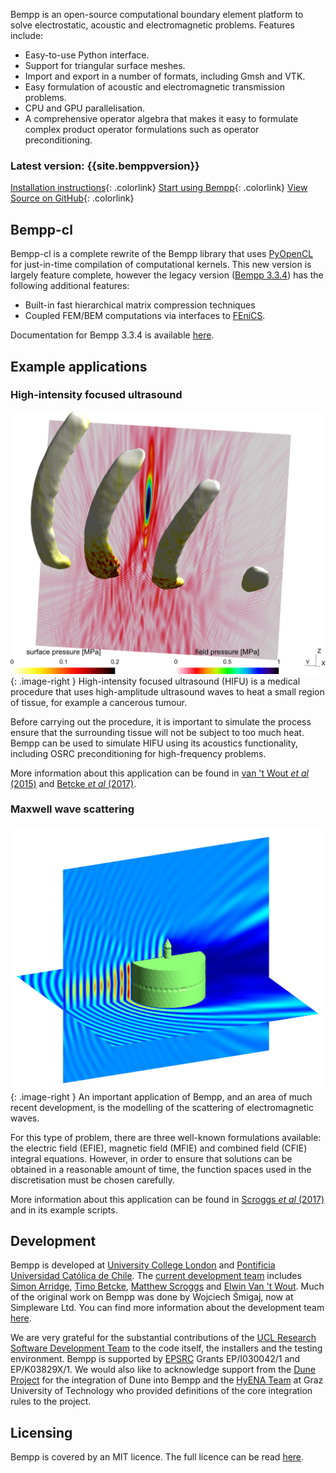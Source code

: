 Bempp is an open-source computational boundary element platform to solve electrostatic, acoustic and electromagnetic problems. Features include:

+ Easy-to-use Python interface.
+ Support for triangular surface meshes.
+ Import and export in a number of formats, including Gmsh and VTK.
+ Easy formulation of acoustic and electromagnetic transmission problems.
+ CPU and GPU parallelisation.
+ A comprehensive operator algebra that makes it easy to formulate complex product operator formulations such as operator preconditioning.

### Latest version: {{site.bemppversion}}
[Installation instructions](installation.md){: .colorlink}
[Start using Bempp](documentation/get_started.md){: .colorlink}
[View Source on GitHub](https://github.com/bempp/bempp-cl){: .colorlink}

## Bempp-cl
Bempp-cl is a complete rewrite of the Bempp library that uses [PyOpenCL](https://documen.tician.de/pyopencl/) for just-in-time compilation of computational kernels.
This new version is largely feature complete, however the legacy version ([Bempp 3.3.4](bempp334/)) has the following additional features:

+ Built-in fast hierarchical matrix compression techniques
+ Coupled FEM/BEM computations via interfaces to [FEniCS](https://fenicsproject.org).

Documentation for Bempp 3.3.4 is available [here](bempp334).

## Example applications
### High-intensity focused ultrasound
![High-intensity focused ultrasound](assets/img/hifu.png){: .image-right }
High-intensity focused ultrasound (HIFU) is a medical procedure that uses high-amplitude ultrasound waves to heat a small region of tissue, for example a cancerous tumour.

Before carrying out the procedure, it is important to simulate the process ensure that the surrounding tissue will not be subject to too much heat.
Bempp can be used to simulate HIFU using its acoustics functionality, including OSRC preconditioning for high-frequency problems.

More information about this application can be found in [van 't Wout _et al_ (2015)](publications.md#vantWout2015) and [Betcke _et al_ (2017)](publications.md#Betcke2017).

### Maxwell wave scattering
![Maxwell wave scattering](assets/img/cake.png){: .image-right }
An important application of Bempp, and an area of much recent development, is the modelling of the scattering of electromagnetic waves.

For this type of problem, there are three well-known formulations available: the electric field (EFIE), magnetic field (MFIE) and combined field (CFIE) integral equations.
However, in order to ensure that solutions can be obtained in a reasonable amount of time, the function spaces used in the discretisation must be chosen carefully.

More information about this application can be found in [Scroggs _et al_ (2017)](publications.md#Scroggs2017) and in its example scripts.

## Development
Bempp is developed at [University College London](http://www.ucl.ac.uk) and [Pontificia Universidad Católica de Chile](http://www.uc.cl).
The [current development team](team.md) includes [Simon Arridge](http://cmic.cs.ucl.ac.uk/staff/simon_arridge/), [Timo Betcke](https://sites.google.com/site/timobetcke/),
[Matthew Scroggs](http://www.mscroggs.co.uk) and [Elwin Van 't Wout](http://www.ing.uc.cl/cuerpo-docente/van-t-wout/).
Much of the original work on Bempp was done by Wojciech Śmigaj, now at Simpleware Ltd.
You can find more information about the development team [here](team.md).

We are very grateful for the substantial contributions of the [UCL Research Software Development Team](http://www.ucl.ac.uk/research-it-services/about/research-software-development) to the code itself,
the installers and the testing environment.
Bempp is supported by [EPSRC](http://www.epsrc.ac.uk/) Grants EP/I030042/1 and EP/K03829X/1.
We would also like to acknowledge support from the [Dune Project](https://www.dune-project.org/) for the integration of Dune into Bempp
and the [HyENA Team](http://portal.tugraz.at/portal/page/portal/Files/i2610/files/Forschung/Software/HyENA/html/index.html) at Graz University of Technology who provided definitions
of the core integration rules to the project.

## Licensing
Bempp is covered by an MIT licence. The full licence can be read [here](https://github.com/bempp/bempp-cl/blob/master/LICENSE.md).
